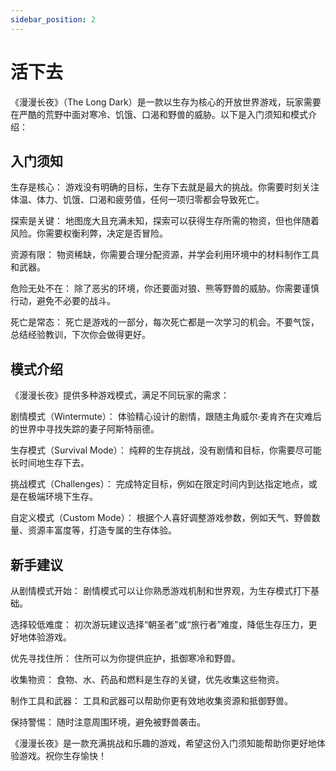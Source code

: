 ```yaml
---
sidebar_position: 2
---
```


# 活下去

《漫漫长夜》（The Long Dark）是一款以生存为核心的开放世界游戏，玩家需要在严酷的荒野中面对寒冷、饥饿、口渴和野兽的威胁。以下是入门须知和模式介绍：

## 入门须知

生存是核心： 游戏没有明确的目标，生存下去就是最大的挑战。你需要时刻关注体温、体力、饥饿、口渴和疲劳值，任何一项归零都会导致死亡。

探索是关键： 地图庞大且充满未知，探索可以获得生存所需的物资，但也伴随着风险。你需要权衡利弊，决定是否冒险。

资源有限： 物资稀缺，你需要合理分配资源，并学会利用环境中的材料制作工具和武器。

危险无处不在： 除了恶劣的环境，你还要面对狼、熊等野兽的威胁。你需要谨慎行动，避免不必要的战斗。

死亡是常态： 死亡是游戏的一部分，每次死亡都是一次学习的机会。不要气馁，总结经验教训，下次你会做得更好。

## 模式介绍

《漫漫长夜》提供多种游戏模式，满足不同玩家的需求：

剧情模式（Wintermute）： 体验精心设计的剧情，跟随主角威尔·麦肯齐在灾难后的世界中寻找失踪的妻子阿斯特丽德。

生存模式（Survival Mode）： 纯粹的生存挑战，没有剧情和目标，你需要尽可能长时间地生存下去。

挑战模式（Challenges）： 完成特定目标，例如在限定时间内到达指定地点，或是在极端环境下生存。

自定义模式（Custom Mode）： 根据个人喜好调整游戏参数，例如天气、野兽数量、资源丰富度等，打造专属的生存体验。

## 新手建议

从剧情模式开始： 剧情模式可以让你熟悉游戏机制和世界观，为生存模式打下基础。

选择较低难度： 初次游玩建议选择“朝圣者”或“旅行者”难度，降低生存压力，更好地体验游戏。

优先寻找住所： 住所可以为你提供庇护，抵御寒冷和野兽。

收集物资： 食物、水、药品和燃料是生存的关键，优先收集这些物资。

制作工具和武器： 工具和武器可以帮助你更有效地收集资源和抵御野兽。

保持警惕： 随时注意周围环境，避免被野兽袭击。

《漫漫长夜》是一款充满挑战和乐趣的游戏，希望这份入门须知能帮助你更好地体验游戏。祝你生存愉快！